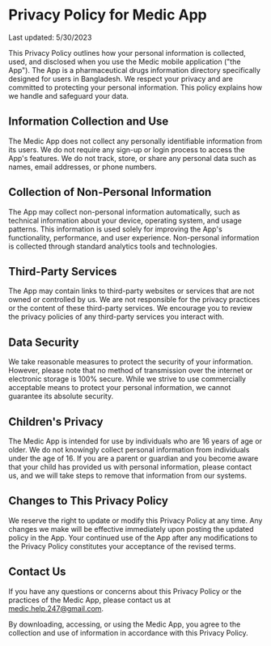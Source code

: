 # Privacy Policy for Medic App

Last updated: 5/30/2023

This Privacy Policy outlines how your personal information is collected, used, and disclosed when you use the Medic mobile application ("the App"). The App is a pharmaceutical drugs information directory specifically designed for users in Bangladesh. We respect your privacy and are committed to protecting your personal information. This policy explains how we handle and safeguard your data.

## Information Collection and Use
The Medic App does not collect any personally identifiable information from its users. We do not require any sign-up or login process to access the App's features. We do not track, store, or share any personal data such as names, email addresses, or phone numbers.

## Collection of Non-Personal Information
The App may collect non-personal information automatically, such as technical information about your device, operating system, and usage patterns. This information is used solely for improving the App's functionality, performance, and user experience. Non-personal information is collected through standard analytics tools and technologies.

## Third-Party Services
The App may contain links to third-party websites or services that are not owned or controlled by us. We are not responsible for the privacy practices or the content of these third-party services. We encourage you to review the privacy policies of any third-party services you interact with.

## Data Security
We take reasonable measures to protect the security of your information. However, please note that no method of transmission over the internet or electronic storage is 100% secure. While we strive to use commercially acceptable means to protect your personal information, we cannot guarantee its absolute security.

## Children's Privacy
The Medic App is intended for use by individuals who are 16 years of age or older. We do not knowingly collect personal information from individuals under the age of 16. If you are a parent or guardian and you become aware that your child has provided us with personal information, please contact us, and we will take steps to remove that information from our systems.

## Changes to This Privacy Policy
We reserve the right to update or modify this Privacy Policy at any time. Any changes we make will be effective immediately upon posting the updated policy in the App. Your continued use of the App after any modifications to the Privacy Policy constitutes your acceptance of the revised terms.

## Contact Us
If you have any questions or concerns about this Privacy Policy or the practices of the Medic App, please contact us at medic.help.247@gmail.com.

By downloading, accessing, or using the Medic App, you agree to the collection and use of information in accordance with this Privacy Policy.
